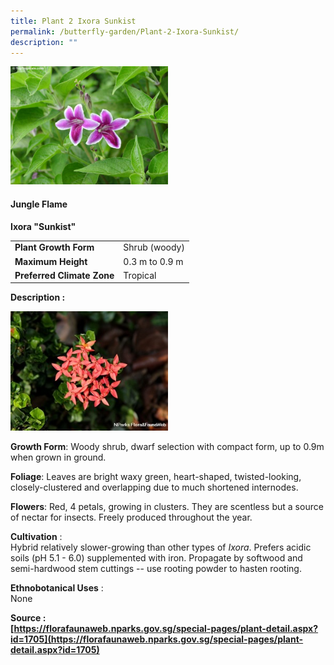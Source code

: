 ```yaml
---
title: Plant 2 Ixora Sunkist
permalink: /butterfly-garden/Plant-2-Ixora-Sunkist/
description: ""
---
```

<img style="width:50%;height:50%" src="/images/Butterfly%20Garden/B1.jpg">

#### **Jungle Flame**


**Ixora "Sunkist"**  
  

|                        |                     |
|------------------------|---------------------|
|    **Plant Growth Form**   |     Shrub (woody)   |
|      **Maximum Height**    |      0.3 m to 0.9 m |
| **Preferred Climate Zone** |     Tropical        |
  
  
  
  
**Description :**  
  
<img style="width:50%;height:50%" src="/images/Butterfly%20Garden/B2.png">

  

**Growth Form**: Woody shrub, dwarf selection with compact form, up to 0.9m when grown in ground.

**Foliage**: Leaves are bright waxy green, heart-shaped, twisted-looking, closely-clustered and overlapping due to much shortened internodes.

**Flowers**: Red, 4 petals, growing in clusters. They are scentless but a source of nectar for insects. Freely produced throughout the year.

**Cultivation** :  
Hybrid relatively slower-growing than other types of _Ixora_. Prefers acidic soils (pH 5.1 - 6.0) supplemented with iron. Propagate by softwood and semi-hardwood stem cuttings -- use rooting powder to hasten rooting.

**Ethnobotanical Uses** :  
None

  

**Source :**  
**[https://florafaunaweb.nparks.gov.sg/special-pages/plant-detail.aspx?id=1705](https://florafaunaweb.nparks.gov.sg/special-pages/plant-detail.aspx?id=1705)**